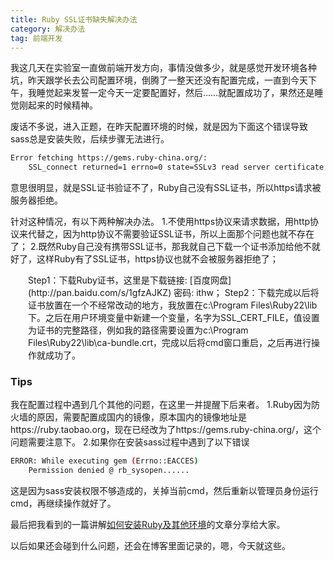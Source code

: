 ```yaml
---
title: Ruby SSL证书缺失解决办法
category: 解决办法
tag: 前端开发
---
```


我这几天在实验室一直做前端开发方向，事情没做多少，就是感觉开发环境各种坑，昨天跟学长去公司配置环境，倒腾了一整天还没有配置完成，一直到今天下午，我睡觉起来发誓一定今天一定要配置好，然后……就配置成功了，果然还是睡觉刚起来的时候精神。<!--more-->

废话不多说，进入正题，在昨天配置环境的时候，就是因为下面这个错误导致sass总是安装失败，后续步骤无法进行。

``` bash
Error fetching https://gems.ruby-china.org/:
    SSL_connect returned=1 errno=0 state=SSLv3 read server certificate B: certificate verify failed (https://gems.ruby-china.org/specs.4.8.gz)
```

意思很明显，就是SSL证书验证不了，Ruby自己没有SSL证书，所以https请求被服务器拒绝。

针对这种情况，有以下两种解决办法。
1.不使用https协议来请求数据，用http协议来代替之，因为http协议不需要验证SSL证书，所以上面那个问题也就不存在了；
2.既然Ruby自己没有携带SSL证书，那我就自己下载一个证书添加给他不就好了，这样Ruby有了SSL证书，https协议也就不会被服务器拒绝了；
<p style="padding-left: 2em">Step1：下载Ruby证书，这里是下载链接: [百度网盘](http://pan.baidu.com/s/1gfzAJKZ) 密码: ithw；
Step2：下载完成以后将证书放置在一个不经常改动的地方，我放置在c:\Program Files\Ruby22\lib下。之后在用户环境变量中新建一个变量，名字为SSL_CERT_FILE，值设置为证书的完整路径，例如我的路径需要设置为c:\Program Files\Ruby22\lib\ca-bundle.crt，完成以后将cmd窗口重启，之后再进行操作就成功了。</p>

### Tips
我在配置过程中遇到几个其他的问题，在这里一并提醒下后来者。
1.Ruby因为防火墙的原因，需要配置成国内的镜像，原本国内的镜像地址是<span>https://</span>ruby.taobao.org，现在已经改为了<span>https://</span>gems.ruby-china.org/，这个问题需要注意下。
2.如果你在安装sass过程中遇到了以下错误
``` bash
ERROR: While executing gem (Errno::EACCES)
    Permission denied @ rb_sysopen......
```
这是因为sass安装权限不够造成的，关掉当前cmd，然后重新以管理员身份运行cmd，再继续操作就好了。

最后把我看到的一篇讲解[如何安装Ruby及其他环境](http://www.cnblogs.com/yyman001/p/install_sass_compass_for_window.html)的文章分享给大家。

以后如果还会碰到什么问题，还会在博客里面记录的，嗯，今天就这些。